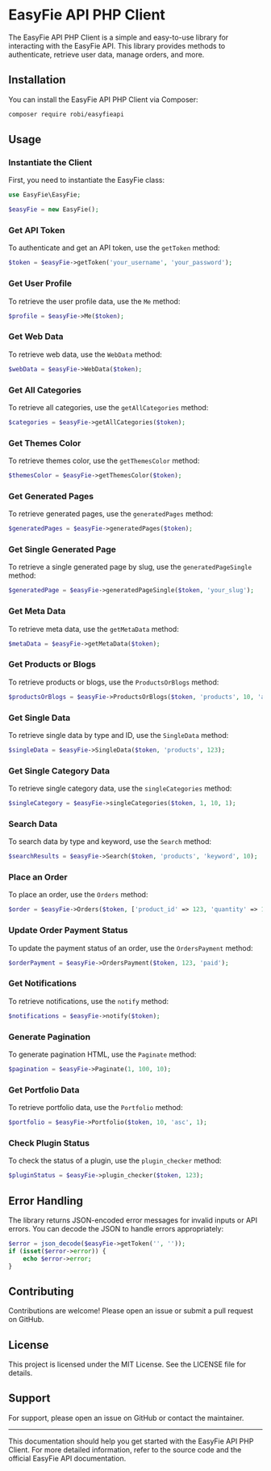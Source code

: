 # EasyFie API PHP Client

The EasyFie API PHP Client is a simple and easy-to-use library for interacting with the EasyFie API. This library provides methods to authenticate, retrieve user data, manage orders, and more.

## Installation

You can install the EasyFie API PHP Client via Composer:

```bash
composer require robi/easyfieapi
```

## Usage

### Instantiate the Client

First, you need to instantiate the EasyFie class:

```php
use EasyFie\EasyFie;

$easyFie = new EasyFie();
```

### Get API Token

To authenticate and get an API token, use the `getToken` method:

```php
$token = $easyFie->getToken('your_username', 'your_password');
```

### Get User Profile

To retrieve the user profile data, use the `Me` method:

```php
$profile = $easyFie->Me($token);
```

### Get Web Data

To retrieve web data, use the `WebData` method:

```php
$webData = $easyFie->WebData($token);
```

### Get All Categories

To retrieve all categories, use the `getAllCategories` method:

```php
$categories = $easyFie->getAllCategories($token);
```

### Get Themes Color

To retrieve themes color, use the `getThemesColor` method:

```php
$themesColor = $easyFie->getThemesColor($token);
```

### Get Generated Pages

To retrieve generated pages, use the `generatedPages` method:

```php
$generatedPages = $easyFie->generatedPages($token);
```

### Get Single Generated Page

To retrieve a single generated page by slug, use the `generatedPageSingle` method:

```php
$generatedPage = $easyFie->generatedPageSingle($token, 'your_slug');
```

### Get Meta Data

To retrieve meta data, use the `getMetaData` method:

```php
$metaData = $easyFie->getMetaData($token);
```

### Get Products or Blogs

To retrieve products or blogs, use the `ProductsOrBlogs` method:

```php
$productsOrBlogs = $easyFie->ProductsOrBlogs($token, 'products', 10, 'asc', 1);
```

### Get Single Data

To retrieve single data by type and ID, use the `SingleData` method:

```php
$singleData = $easyFie->SingleData($token, 'products', 123);
```

### Get Single Category Data

To retrieve single category data, use the `singleCategories` method:

```php
$singleCategory = $easyFie->singleCategories($token, 1, 10, 1);
```

### Search Data

To search data by type and keyword, use the `Search` method:

```php
$searchResults = $easyFie->Search($token, 'products', 'keyword', 10);
```

### Place an Order

To place an order, use the `Orders` method:

```php
$order = $easyFie->Orders($token, ['product_id' => 123, 'quantity' => 1]);
```

### Update Order Payment Status

To update the payment status of an order, use the `OrdersPayment` method:

```php
$orderPayment = $easyFie->OrdersPayment($token, 123, 'paid');
```

### Get Notifications

To retrieve notifications, use the `notify` method:

```php
$notifications = $easyFie->notify($token);
```

### Generate Pagination

To generate pagination HTML, use the `Paginate` method:

```php
$pagination = $easyFie->Paginate(1, 100, 10);
```

### Get Portfolio Data

To retrieve portfolio data, use the `Portfolio` method:

```php
$portfolio = $easyFie->Portfolio($token, 10, 'asc', 1);
```

### Check Plugin Status

To check the status of a plugin, use the `plugin_checker` method:

```php
$pluginStatus = $easyFie->plugin_checker($token, 123);
```

## Error Handling

The library returns JSON-encoded error messages for invalid inputs or API errors. You can decode the JSON to handle errors appropriately:

```php
$error = json_decode($easyFie->getToken('', ''));
if (isset($error->error)) {
    echo $error->error;
}
```

## Contributing

Contributions are welcome! Please open an issue or submit a pull request on GitHub.

## License

This project is licensed under the MIT License. See the LICENSE file for details.

## Support

For support, please open an issue on GitHub or contact the maintainer.

---

This documentation should help you get started with the EasyFie API PHP Client. For more detailed information, refer to the source code and the official EasyFie API documentation.
